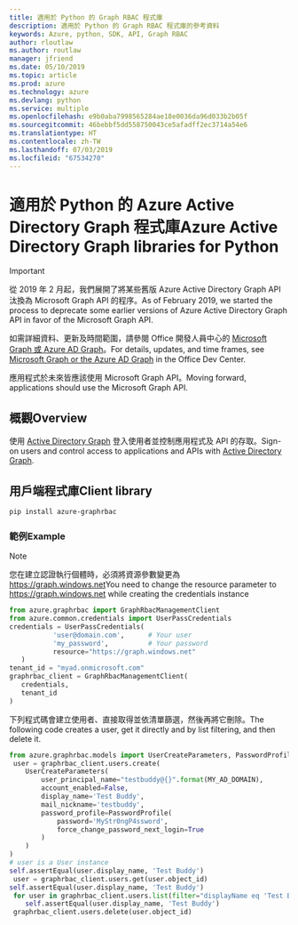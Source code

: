```yaml
---
title: 適用於 Python 的 Graph RBAC 程式庫
description: 適用於 Python 的 Graph RBAC 程式庫的參考資料
keywords: Azure, python, SDK, API, Graph RBAC
author: rloutlaw
ms.author: routlaw
manager: jfriend
ms.date: 05/10/2019
ms.topic: article
ms.prod: azure
ms.technology: azure
ms.devlang: python
ms.service: multiple
ms.openlocfilehash: e9b0aba7998565284ae18e0036da96d033b2b05f
ms.sourcegitcommit: 46bebbf5dd558750043ce5afadff2ec3714a54e6
ms.translationtype: HT
ms.contentlocale: zh-TW
ms.lasthandoff: 07/03/2019
ms.locfileid: "67534270"
---
```

# <a name="azure-active-directory-graph-libraries-for-python"></a><span data-ttu-id="5f0c1-104">適用於 Python 的 Azure Active Directory Graph 程式庫</span><span class="sxs-lookup"><span data-stu-id="5f0c1-104">Azure Active Directory Graph libraries for Python</span></span>

> [!IMPORTANT]
>
> <span data-ttu-id="5f0c1-105">從 2019 年 2 月起，我們展開了將某些舊版 Azure Active Directory Graph API 汰換為 Microsoft Graph API 的程序。</span><span class="sxs-lookup"><span data-stu-id="5f0c1-105">As of February 2019, we started the process to deprecate some earlier versions of Azure Active Directory Graph API in favor of the Microsoft Graph API.</span></span> 
>
> <span data-ttu-id="5f0c1-106">如需詳細資料、更新及時間範圍，請參閱 Office 開發人員中心的 [Microsoft Graph 或 Azure AD Graph](https://dev.office.com/blogs/microsoft-graph-or-azure-ad-graph)。</span><span class="sxs-lookup"><span data-stu-id="5f0c1-106">For details, updates, and time frames, see [Microsoft Graph or the Azure AD Graph](https://dev.office.com/blogs/microsoft-graph-or-azure-ad-graph) in the Office Dev Center.</span></span>
>
> <span data-ttu-id="5f0c1-107">應用程式於未來皆應該使用 Microsoft Graph API。</span><span class="sxs-lookup"><span data-stu-id="5f0c1-107">Moving forward, applications should use the Microsoft Graph API.</span></span> 

## <a name="overview"></a><span data-ttu-id="5f0c1-108">概觀</span><span class="sxs-lookup"><span data-stu-id="5f0c1-108">Overview</span></span> 

<span data-ttu-id="5f0c1-109">使用 [Active Directory Graph](/azure/active-directory/develop/active-directory-graph-api) 登入使用者並控制應用程式及 API 的存取。</span><span class="sxs-lookup"><span data-stu-id="5f0c1-109">Sign-on users and control access to applications and APIs with [Active Directory Graph](/azure/active-directory/develop/active-directory-graph-api).</span></span>    

## <a name="client-library"></a><span data-ttu-id="5f0c1-110">用戶端程式庫</span><span class="sxs-lookup"><span data-stu-id="5f0c1-110">Client library</span></span>   

 ```bash    
pip install azure-graphrbac 
``` 

### <a name="example"></a><span data-ttu-id="5f0c1-111">範例</span><span class="sxs-lookup"><span data-stu-id="5f0c1-111">Example</span></span> 
> [!NOTE]   
> <span data-ttu-id="5f0c1-112">您在建立認證執行個體時，必須將資源參數變更為 https://graph.windows.net</span><span class="sxs-lookup"><span data-stu-id="5f0c1-112">You need to change the resource parameter to https://graph.windows.net while creating the credentials instance</span></span>    
 ```python  
from azure.graphrbac import GraphRbacManagementClient   
from azure.common.credentials import UserPassCredentials    
 credentials = UserPassCredentials( 
            'user@domain.com',      # Your user 
            'my_password',          # Your password 
            resource="https://graph.windows.net"    
    )   
 tenant_id = "myad.onmicrosoft.com" 
 graphrbac_client = GraphRbacManagementClient(  
    credentials,    
    tenant_id   
)   
``` 
<span data-ttu-id="5f0c1-113">下列程式碼會建立使用者、直接取得並依清單篩選，然後再將它刪除。</span><span class="sxs-lookup"><span data-stu-id="5f0c1-113">The following code creates a user, get it directly and by list filtering, and then delete it.</span></span>   
```python   
from azure.graphrbac.models import UserCreateParameters, PasswordProfile    
 user = graphrbac_client.users.create(  
    UserCreateParameters(   
        user_principal_name="testbuddy@{}".format(MY_AD_DOMAIN),    
        account_enabled=False,  
        display_name='Test Buddy',  
        mail_nickname='testbuddy',  
        password_profile=PasswordProfile(   
            password='MyStr0ngP4ssword',    
            force_change_password_next_login=True   
        )   
    )   
)   
# user is a User instance   
self.assertEqual(user.display_name, 'Test Buddy')   
 user = graphrbac_client.users.get(user.object_id)  
self.assertEqual(user.display_name, 'Test Buddy')   
 for user in graphrbac_client.users.list(filter="displayName eq 'Test Buddy'"): 
    self.assertEqual(user.display_name, 'Test Buddy')   
 graphrbac_client.users.delete(user.object_id)  
```